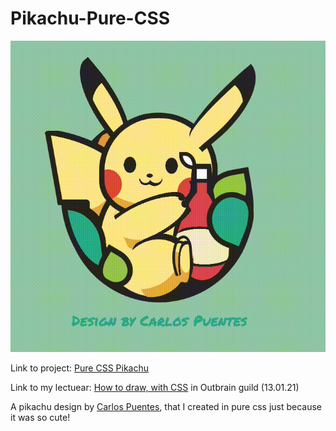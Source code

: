 # Pikachu-Pure-CSS

![Pure CSS Pikachu](PikachuPureCSS.gif)

Link to project: [Pure CSS Pikachu](https://brave-feynman-54ff26.netlify.app/)

Link to my lectuear: [How to draw, with CSS](https://www.youtube.com/watch?v=dk_xGUqMDMY&list=PLH7Km7lJwMqSviBIID2XUT2BBE_ZTpDWy&index=4&t=1s) in Outbrain guild (13.01.21)

A pikachu design by [Carlos Puentes](https://dribbble.com/shots/14147543-Pikachu), that I created in pure css just because it was so cute!
